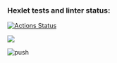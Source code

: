 ### Hexlet tests and linter status:
[![Actions Status](https://github.com/Theone19666/frontend-project-lvl1/workflows/hexlet-check/badge.svg)](https://github.com/Theone19666/frontend-project-lvl1/actions)

<a href="https://codeclimate.com/github/codeclimate/codeclimate/maintainability"><img src="https://api.codeclimate.com/v1/badges/a99a88d28ad37a79dbf6/maintainability" /></a>

![push](https://github.com/Theone19666/frontend-project-lvl1/actions/workflows/lint.yml/badge.svg)
